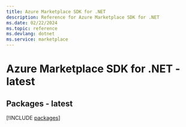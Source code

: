 ```yaml
---
title: Azure Marketplace SDK for .NET
description: Reference for Azure Marketplace SDK for .NET
ms.date: 02/22/2024
ms.topic: reference
ms.devlang: dotnet
ms.service: marketplace
---
```

# Azure Marketplace SDK for .NET - latest
## Packages - latest
[!INCLUDE [packages](marketplace-index.md)]